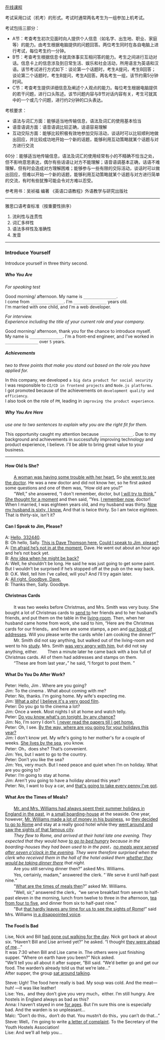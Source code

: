 [在线课程](https://my.lexue-cloud.com/courseMng)

考试采用口试（机考）的形式。考试时通常两名考生为一组参加上机考试。

考试包括三部分：
- A节：考查考生初次见面时向人提供个人信息（如名字、出生地、职业、家庭等）的能力。由考生根据电脑提供的问题回答。两位考生同时在各自电脑上进行考试，每位考生约一分钟。
- B节：考查考生根据信息卡就具体事实互相问答的能力。考生之间进行互动对话。信息卡上的信息涉及到日常生活、娱乐和社会活动，所用语言为英语和汉语。该节考试进行方式如下：谈论第一个话题时，考生A提问，考生B回答；谈论第二个话题时，考生B提问，考生A回答。两名考生一组，该节约需5分钟时间。
- C节：考查考生提供详细信息及阐述个人观点的能力。每位考生根据电脑提供的若干问题，进行口头陈述。该节问题内容与B节对话内容有关，考生可就其中的一个或几个问题，进行约2分钟的口头表达。

考核要求：
- 语法与词汇方面：能够适当地传输信息，语法及词汇的使用基本恰当
- 语音语调方面：语音语调比较正确，话语容易理解
- 互动交际方面：能够比较积极有效地参加交际活动，谈话时可以比较顺利地做出回应，并比较成功地开始一个新的话题，能够利用互动策略就某个话题与对方进行交流

60分：能够适当地传输信息，语法及词汇的使用经常有小的不精确不恰当之处，但不影响意思表达，偶尔有些话语让对方不能理解；语音语调基本正确，话语不难理解，但有时会造成对方理解困难；能够参与一些有限的交际活动，谈话时可以做出回应，但难以开始一个新的话题，能够利用互动策略就某个话题与对方进行简单的交流，有时有些犹豫可能会令对方难以忍受。

参考用书：吴祯福 编著 《英语口语教程》外语教学与研究出版社

---

雅思口语考查标准（按重要性排序）
1. 流利性与连贯性
2. 词汇多样性
3. 语法多样性及准确性
4. 发音

---

### Introduce Yourself

Introduce yourself in three thirty second.

##### Who You Are

*For speaking test*

Good morning/ afternoon. My name is `_______________`.<br/>
I come from `_______________`. I'm `_______________` years old.<br/>
I'm married with one child, and I'm a web developer.

*For interview.*<br/>
*Experience including the title of your current role and your company.*

Good morning/ afternoon, thank you for the chance to introduce myself.<br/>
My name is `_______________`. I'm a front-end engineer, and I've worked in `_______________` over `5` years.

##### Achievements

*two to three points that make you stand out based on the role you have applied for.*

In this company, we developed `a big data product for social security`<br/>
I was responsible to `CI/CD in frontend projects` and `Node.js platforms`.<br/>
I got promoted because of the achievements on `development quality and efficiency`.<br/>
I also took on the role of `PM`, leading in `improving the product experience`.

##### Why You Are Here

*use one to two sentences to explain why you are the right fit for them.*

This opportunity caught my attention because `_______________`.
Due to my background and achievements in successfully improving technology and product experience,
I believe. I'll be able to bring great value to your business.

---

#### How Old Is She?

　　<u>A woman was having some trouble with her heart.</u> So <u>she went to see the doctor</u>. He was a new doctor and did not know her, so he first asked some questions and one of them was, “How old are you?”<br/>
　　“Well,” she answered, “I don't remember, doctor, but <u>I will try to think.</u>” <u>She thought for a moment</u> and then said, “Yes. <u>I remember now</u>, doctor! When I married, I was eighteen years old, and my husband was thirty. <u>Now my husband is sixty, I know.</u> And that is twice thirty. So I am twice eighteen. That is thirty-six, isn't it?

#### Can I Speak to Jim, Please?

A: <u>Hello, 332440</u>.<br/>
B: Oh hello, Sally. <u>This is Dave Thomson here.</u> <u>Could I speak to Jim, please?</u><br/>
A: <u>I’m afraid he’s not in at the moment</u>, Dave. He went out about an hour ago and he’s not back yet.<br/>
B: <u>Any idea when he might be back?</u><br/>
A: Well, he shouldn’t be long. He said he was just going to get some paint. But I wouldn’t be surprised if he’s stopped off at the pub on the way back.<br/>
B: O.K. Well, tell him I’ve called, will you? And I’ll try again later.<br/>
A: <u>All right. Goodbye, Dave.</u><br/>
B: Thanks then, Sally. Goodbye.

#### Christmas Cards

　　It was two weeks before Christmas, and Mrs. Smith was very busy. She bought a lot of Christmas cards to <u>send to</u> her friends and to her husband’s friends, and put them on the table in the <u>living-room</u>. Then, when her husband came home from work, she said to him, “Here are the Christmas cards for our friends，and here are some stamps, a pen and <u>our book of addresses</u>. Will you please write the cards while I am cooking the dinner?”<br/>
　　Mr. Smith did not say anything, but walked out of the living-room and went to his <u>study</u>. Mrs. Smith <u>was very angry with him</u>, but did not say anything, either.
　　Then a minute later he came back with a box full of Christmas cards. All of them had addresses and stamps on them.<br/>
　　“These are from last year，” he said, “I forgot to post them. ”

#### What Do You Do After Work?

Peter: Hello, Jim . Where are you going?<br/>
Jim: To the cinema . What about coming with me?<br/>
Peter: No, thanks. I'm going home. My wife's expecting me.<br/>
Jim: <u>What a pity!</u> <u>I believe it's a very good film</u>.<br/>
Peter: Do you go to the cinema a lot?<br/>
Jim: Once a week. Most nights I sit at home and watch telly.<br/>
Peter: <u>Do you know what's on tonight, by any chance?</u><br/>
Jim: No, I’m sorry I don’t. <u>I never read the papers till I get home.</u><br/>
Peter: Oh, I see. <u>By the way, where are you going for your holidays this year?</u><br/>
Jim: I don’t know yet. My wife's going to her mother's for a couple of weeks. <u>She lives by the sea</u>, you know.<br/>
Peter: Oh，does she? That’s convenient.<br/>
Jim: Yes, but I want to go to the country.<br/>
Peter: Don’t you like the sea?<br/>
Jim: Yes, very much. But I need peace and quiet when I’m on holiday. What are you going to?<br/>
Peter: I’m going to stay at home.<br/>
Jim: Aren't you going to have a holiday abroad this year?<br/>
Peter: No, I want to buy a car, and <u>that's going to take every penny I’ve got</u>.

#### What Are the Times of Meals?

　　<u>Mr. and Mrs. Williams had always spent their summer holidays in England in the past</u>, in <u>a small boarding-house</u> at the seaside. One year, however, <u>Mr. Williams made a lot of money in his business</u>, so <u>they decided to go to Rome</u> and stay at a really good hotel while they <u>went around and saw the sights of that famous city</u>.<br/>
　　*They flew to Rome, and arrived at their hotel late one evening. They expected that they would have <u>to go to bed hungry</u> because in the boarding-houses they had been used to in the past，<u>no meals were served after seven o'clock in the evening</u>. They were therefore surprised when the clerk who received them in the hall of the hotel asked them <u>whether they would be taking dinner there</u> that night.*<br/>
　　Are you still serving dinner then?” asked Mrs. Williams.<br/>
　　Yes, certainly, madam,” answered the clerk. “ We serve it until half-past nine.“<br/>
　　"<u>What are the times of meals then</u>?” asked Mr. Williams.<br/>
　　"Well, sir,” answered the clerk，“we serve breakfast from seven to half- past eleven in the morning, lunch from twelve to three in the afternoon, <u>tea from four to five</u>, and dinner from six to half-past nine.”<br/>
　　"But <u>that hardly leaves any time for us to see the sights of Rome</u>!” said Mrs. Williams <u>in a disappointed voice</u>.

#### The Food Is Bad

Lise, Nick and Bill <u>had gone out walking for the day</u>. Nick got back at about six. “Haven’t Bill and Lise arrived yet?” he asked. “I thought <u>they were ahead of me</u>...”<br/>
It was 7:30 when Bill and Lise came in. The others were just finishing supper. “Where on earth have you been?” Nick asked.<br/>
"We’ll tell you all about it after supper, ”Bill said. “We’d better go and get our food. The warden’s already told us that we’re late...”<br/>
After supper, the group <u>sat around talking</u>.

Steve: Ugh! The food here really is bad. My soup was cold. And the meat—huh! —it was like leather!<br/>
Lise: Yes，and they don’t give you very much，either. I’m still hungry. Are hostels in England always as bad as this?<br/>
Anna: I haven’t stayed in one <u>for ages</u>. But I’m sure this one is especially bad. And the warden is so unpleasant...<br/>
Malc: “Don’t do this，don’t do that. You mustn’t do this，you can’t do that...”<br/>
Steve: Well，I’m going to write <u>a letter of complaint</u>. To the Secretary of the Youth Hostels Association!<br/>
Lise: And we’ll all help you...